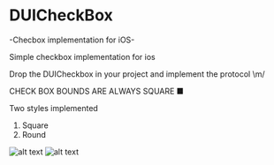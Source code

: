 # DUICheckBox
-Checbox implementation for iOS-

Simple checkbox implementation for ios

Drop the DUICheckbox in your project and implement the protocol \m/

CHECK BOX BOUNDS ARE ALWAYS SQUARE ■

Two styles implemented 
1. Square
2. Round

![alt text](https://raw.githubusercontent.com/dsp1589/DUICheckBox/tree/master/Screen%20Shot%202017-07-28%20at%204.49.13%20PM.png)
![alt text](https://raw.githubusercontent.com/dsp1589/DUICheckBox/tree/master/Screen%20Shot%202017-07-28%20at%204.49.38%20PM.png)
